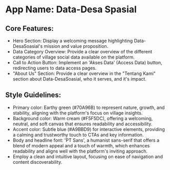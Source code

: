 # **App Name**: Data-Desa Spasial

## Core Features:

- Hero Section: Display a welcoming message highlighting Data-DesaSoasial's mission and value proposition.
- Data Category Overview: Provide a clear overview of the different categories of village social data available on the platform.
- Call to Action Button: Implement an 'Akses Data' (Access Data) button, redirecting users to data access pages.
- "About Us" Section: Provide a clear overview in the "Tentang Kami" section about Data-DesaSoasial, who it serves, and it's impact.

## Style Guidelines:

- Primary color: Earthy green (#70A96B) to represent nature, growth, and stability, aligning with the platform's focus on village insights.
- Background color: Warm cream (#F5F5DC), offering a welcoming, neutral, and soft canvas that ensures readability and accessibility.
- Accent color: Subtle blue (#A9BBD9) for interactive elements, providing a calming and trustworthy touch to CTAs and key information.
- Body and headline font: 'PT Sans', a humanist sans-serif that offers a blend of modern appeal and a touch of warmth, which enhances readability and aligns well with the platform's inviting approach.
- Employ a clean and intuitive layout, focusing on ease of navigation and content discoverability.